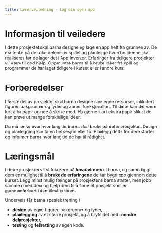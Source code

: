 ```yaml
---
title: Lærerveiledning - Lag din egen app
---
```


# Informasjon til veiledere

I dette prosjektet skal barna designe og lage en app helt fra
grunnen av. De må tenke på de ulike delene av spillet og planlegge
hvordan ideene skal realiseres før de lager det i App Inventor. Erfaringer
fra tidligere prosjekter vil være til god hjelp. Oppmuntre barna til å
bruke idèer fra spill og programmer de har laget tidligere i kurset eller i andre kurs.

# Forberedelser

I første del av prosjektet skal barna designe sine egne ressurser,
inkludert figurer, bakgrunner og lyder og annen funksjonalitet. Til
dette kan det være lurt å ha papir og noe å skrive med. Ha gjerne
klart ekstra papir slik at de kan prøve ut mange forskjellige idèer.

Du må tenke over hvor lang tid barna skal bruke på dette prosjektet.
Design og planlegging kan ta en hel sesjon eller to. Planlegg dette
før dere starter og informer barna hvor lang tid de har til rådighet.

# Læringsmål

I dette prosjektet vil vi fokusere på __kreativiteten__ til barna, og
samtidig gi dem en mulighet til å __bruke de erfaringene__ de har bygd
opp gjennom dette kurset. Legg minst mulig føringer på prosjektene
barna starter, men jobb sammen med dem og hjelp dem til å finne et
prosjekt som er gjennomførbart i den tilmålte tiden.

Underveis får barna spesielt trening i

+ __design__ av egne figurer, bakgrunner og lyder,
+ __planlegging__ av et større prosjekt, og å bryte det ned i __mindre
  delprosjekter__,
+ __testing__ og __feilretting__ av egen kode.
